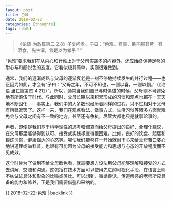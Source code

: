 ```yaml
---
layout: post
title: 色难
date: 2018-02-22
categories: [thoughts]
tags: [论语]
---
```


> 《论语 为政篇第二 2.8》子夏问孝。子曰：“色难。有事，弟子服其劳，有酒食，先生馔，曾是以为孝乎？”

“色难”要求我们在从内心和行动上对于父母实践孝的内容外，还应始终保持足够的耐心与和颜悦色的态度。它看似极其简单，实则很难做到。

通常，我们的逐渐成熟与父母的逐渐衰老是一刻不停地持续发生的并行过程——也正因为如此，才会有“子曰：‘父母之年，不可不知也，一则以喜，一则以惧。’（《论语 里仁篇第四 4.21》）”。所以，通常当我们自己与时俱进的时候，父母则不可避免地有所落伍于时代。与此同时，父母长期以来积累形成的习惯和观点也都在一天天地不断固化——事实上，我们中的大多数也经历着同样的过程，只不过相对于父母有所延迟罢了。这样一来，我们在观点看法、做事方式、生活习惯等诸多方面就难免会与父母之间有不一致的地方，甚至还有争执，尽管大都也只是就事论事的。

再者，即便是我们基于科学理性的思考和调查而给父母提出的良好、合理化建议，在父母那里能够得到认可、接受或实践却变得很困难。比如，良好的饮食、起居和锻炼习惯，健康豁达的心态等。哪怕我们能够在一开始就耐下心来给父母苦口婆心地讲道理或做科普，也很有可能因为父母的接受能力和思想与心态的开放程度而不见成效。

这个时候为了做到不给父母脸色看，就需要想方设法用父母能够理解和接受的方式去讲解、交流和沟通。这包括在技术方面可以使用先进的可视化手段，在语言上则不妨试试具体和形象的比喻或类比。可以想到，循循善诱、传道解惑的老师所应具备的能力和修养，正是我们需要借鉴和采纳的。

{{ 2018-02-22-色难 | backlink }}
